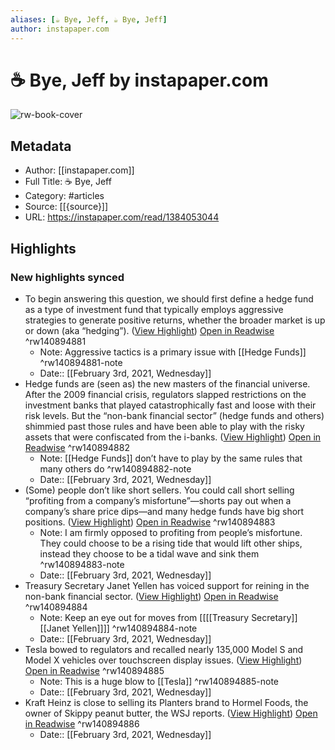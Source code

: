 ```yaml
---
aliases: [☕️ Bye, Jeff, ☕️ Bye, Jeff]
author: instapaper.com
---
```

# ☕️ Bye, Jeff by instapaper.com

![rw-book-cover](https://readwise-assets.s3.amazonaws.com/static/images/article1.be68295a7e40.png)

## Metadata
- Author: [[instapaper.com]]
- Full Title: ☕️ Bye, Jeff
- Category: #articles
- Source: [[{source}]]
- URL: https://instapaper.com/read/1384053044

## Highlights
### New highlights synced
- To begin answering this question, we should first define a hedge fund as a type of investment fund that typically employs aggressive strategies to generate positive returns, whether the broader market is up or down (aka “hedging”). ([View Highlight](https://instapaper.com/read/1384053044/15397070)) [Open in Readwise](https://readwise.io/open/140894881) ^rw140894881
    - Note: Aggressive tactics is a primary issue with [[Hedge Funds]] ^rw140894881-note
    - Date:: [[February 3rd, 2021, Wednesday]]
- Hedge funds are (seen as) the new masters of the financial universe. After the 2009 financial crisis, regulators slapped restrictions on the investment banks that played catastrophically fast and loose with their risk levels. But the “non-bank financial sector” (hedge funds and others) shimmied past those rules and have been able to play with the risky assets that were confiscated from the i-banks. ([View Highlight](https://instapaper.com/read/1384053044/15397076)) [Open in Readwise](https://readwise.io/open/140894882) ^rw140894882
    - Note: [[Hedge Funds]] don’t have to play by the same rules that many others do ^rw140894882-note
    - Date:: [[February 3rd, 2021, Wednesday]]
- (Some) people don’t like short sellers. You could call short selling “profiting from a company’s misfortune”—shorts pay out when a company’s share price dips—and many hedge funds have big short positions. ([View Highlight](https://instapaper.com/read/1384053044/15397093)) [Open in Readwise](https://readwise.io/open/140894883) ^rw140894883
    - Note: I am firmly opposed to profiting from people’s misfortune. They could choose to be a rising tide that would lift other ships, instead they choose to be a tidal wave and sink them ^rw140894883-note
    - Date:: [[February 3rd, 2021, Wednesday]]
- Treasury Secretary Janet Yellen has voiced support for reining in the non-bank financial sector. ([View Highlight](https://instapaper.com/read/1384053044/15397098)) [Open in Readwise](https://readwise.io/open/140894884) ^rw140894884
    - Note: Keep an eye out for moves from [[[[Treasury Secretary]] [[Janet Yellen]]]] ^rw140894884-note
    - Date:: [[February 3rd, 2021, Wednesday]]
- Tesla bowed to regulators and recalled nearly 135,000 Model S and Model X vehicles over touchscreen display issues. ([View Highlight](https://instapaper.com/read/1384053044/15397101)) [Open in Readwise](https://readwise.io/open/140894885) ^rw140894885
    - Note: This is a huge blow to [[Tesla]] ^rw140894885-note
    - Date:: [[February 3rd, 2021, Wednesday]]
- Kraft Heinz is close to selling its Planters brand to Hormel Foods, the owner of Skippy peanut butter, the WSJ reports. ([View Highlight](https://instapaper.com/read/1384053044/15397102)) [Open in Readwise](https://readwise.io/open/140894886) ^rw140894886
    - Date:: [[February 3rd, 2021, Wednesday]]
